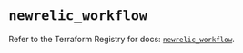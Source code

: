# `newrelic_workflow`

Refer to the Terraform Registry for docs: [`newrelic_workflow`](https://registry.terraform.io/providers/newrelic/newrelic/3.61.3/docs/resources/workflow).

